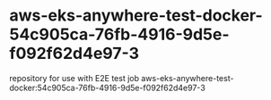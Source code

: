 # aws-eks-anywhere-test-docker-54c905ca-76fb-4916-9d5e-f092f62d4e97-3
repository for use with E2E test job aws-eks-anywhere-test-docker:54c905ca-76fb-4916-9d5e-f092f62d4e97-3
